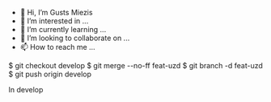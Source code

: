 - 👋 Hi, I’m Gusts Miezis
- 👀 I’m interested in ...
- 🌱 I’m currently learning ...
- 💞️ I’m looking to collaborate on ...
- 📫 How to reach me ...

$ git checkout develop
$ git merge --no-ff feat-uzd
$ git branch -d feat-uzd
$ git push origin develop

In develop

